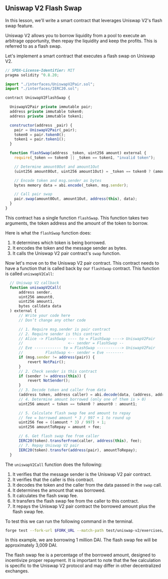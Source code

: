 ## Uniswap V2 Flash Swap

In this lesson, we'll write a smart contract that leverages Uniswap V2's flash swap feature.

Uniswap V2 allows you to borrow liquidity from a pool to execute an arbitrage opportunity, then repay the liquidity and keep the profits. This is referred to as a flash swap.

Let's implement a smart contract that executes a flash swap on Uniswap V2.

```javascript
// SPDX-License-Identifier: MIT
pragma solidity ^0.8.20;

import "./interfaces/UniswapV2Pair.sol";
import "./interfaces/IERC20.sol";

contract UniswapV2FlashSwap {

  UniswapV2Pair private immutable pair;
  address private immutable token0;
  address private immutable token1;

  constructor(address _pair) {
    pair = UniswapV2Pair(_pair);
    token0 = pair.token0();
    token1 = pair.token1();
  }

  function flashSwap(address _token, uint256 amount) external {
    require(_token == token0 || _token == token1, "invalid token");

    // Determine amount0Out and amount1Out
    (uint256 amount0Out, uint256 amount1Out) = _token == token0 ? (amount, 0) : (0, amount);

    // Encode token and msg.sender as bytes
    bytes memory data = abi.encode(_token, msg.sender);

    // Call pair swap
    pair.swap(amount0Out, amount1Out, address(this), data);
  }
}
```

This contract has a single function `flashSwap`. This function takes two arguments, the token address and the amount of the token to borrow.

Here is what the `flashSwap` function does:

1. It determines which token is being borrowed.
2. It encodes the token and the message sender as bytes.
3. It calls the Uniswap V2 pair contract's `swap` function.

Now let's move on to the Uniswap V2 pair contract. This contract needs to have a function that is called back by our `flashSwap` contract. This function is called `uniswapV2Call`:

```javascript
  // Uniswap V2 callback
  function uniswapV2Call(
      address sender,
      uint256 amount0,
      uint256 amount1,
      bytes calldata data
  ) external {
      // Write your code here
      // Don’t change any other code

      // 1. Require msg.sender is pair contract
      // 2. Require sender is this contract
      // Alice -> FlashSwap ---- to = FlashSwap ----> UniswapV2Pair
      //                    <-- sender = FlashSwap --
      // Eve ------------ to = FlashSwap -----------> UniswapV2Pair
      //          FlashSwap <-- sender = Eve --------
      if (msg.sender != address(pair)) {
          revert NotPair();
      }
      // 2. Check sender is this contract
      if (sender != address(this)) {
          revert NotSender();
      }
      // 3. Decode token and caller from data
      (address token, address caller) = abi.decode(data, (address, address));
      // 4. Determine amount borrowed (only one of them is > 0)
      uint256 amount = token == token0 ? amount0 : amount1;

      // 5. Calculate flash swap fee and amount to repay
      // fee = borrowed amount * 3 / 997 + 1 to round up
      uint256 fee = ((amount * 3) / 997) + 1;
      uint256 amountToRepay = amount + fee;

      // 6. Get flash swap fee from caller
      IERC20(token).transferFrom(caller, address(this), fee);
      // 7. Repay Uniswap V2 pair
      IERC20(token).transfer(address(pair), amountToRepay);
  }
```

The `uniswapV2Call` function does the following:

1. It verifies that the message sender is the Uniswap V2 pair contract.
2. It verifies that the caller is this contract.
3. It decodes the token and the caller from the data passed in the `swap` call.
4. It determines the amount that was borrowed.
5. It calculates the flash swap fee.
6. It transfers the flash swap fee from the caller to this contract.
7. It repays the Uniswap V2 pair contract the borrowed amount plus the flash swap fee.

To test this we can run the following command in the terminal.

```bash
forge test --fork-url $FORK_URL --match-path test/uniswap-v2/exercises/UniswapV2FlashSwap.test.sol
```

In this example, we are borrowing 1 million DAI. The flash swap fee will be approximately 3,009 DAI.

The flash swap fee is a percentage of the borrowed amount, designed to incentivize proper repayment. It is important to note that the fee calculation is specific to the Uniswap V2 protocol and may differ in other decentralized exchanges. 
